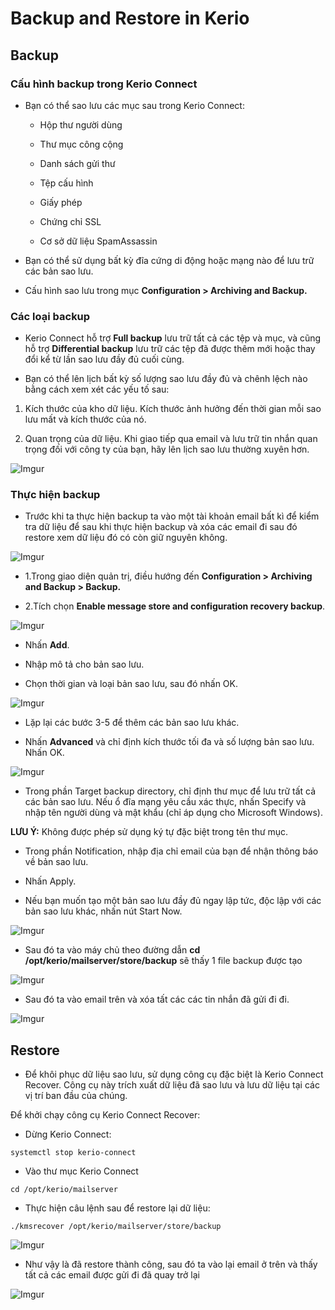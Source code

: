 # Backup and Restore in Kerio

## Backup
### Cấu hình backup trong Kerio Connect
- Bạn có thể sao lưu các mục sau trong Kerio Connect:
	- Hộp thư người dùng

	- Thư mục công cộng

	- Danh sách gửi thư

	- Tệp cấu hình

	- Giấy phép

	- Chứng chỉ SSL

	- Cơ sở dữ liệu SpamAssassin

- Bạn có thể sử dụng bất kỳ đĩa cứng di động hoặc mạng nào để lưu trữ các bản sao lưu.

- Cấu hình sao lưu trong mục **Configuration > Archiving and Backup.**

### Các loại backup
- Kerio Connect hỗ trợ **Full backup** lưu trữ tất cả các tệp và mục, và cũng hỗ trợ **Differential backup** lưu trữ các tệp đã được thêm mới hoặc thay đổi kể từ lần sao lưu đầy đủ cuối cùng.

- Bạn có thể lên lịch bất kỳ số lượng sao lưu đầy đủ và chênh lệch nào bằng cách xem xét các yếu tố sau:

1. Kích thước của kho dữ liệu. Kích thước ảnh hưởng đến thời gian mỗi sao lưu mất và kích thước của nó.

2. Quan trọng của dữ liệu. Khi giao tiếp qua email và lưu trữ tin nhắn quan trọng đối với công ty của bạn, hãy lên lịch sao lưu thường xuyên hơn.

![Imgur](https://i.imgur.com/8QuUQb4.png)

### Thực hiện backup
- Trước khi ta thực hiện backup ta vào một tài khoản email bất kì để kiểm tra dữ liệu để sau khi thực hiện backup và xóa các email đi sau đó restore xem dữ liệu đó có còn giữ nguyên không. 

![Imgur](https://i.imgur.com/8S5NdK4.png)


- 1.Trong giao diện quản trị, điều hướng đến **Configuration > Archiving and Backup > Backup.**

- 2.Tích chọn **Enable message store and configuration recovery backup**.

![Imgur](https://i.imgur.com/wtQC9HZ.png)


- Nhấn **Add**.

- Nhập mô tả cho bản sao lưu.

- Chọn thời gian và loại bản sao lưu, sau đó nhấn OK.

![Imgur](https://i.imgur.com/okmgY78.png)


- Lặp lại các bước 3-5 để thêm các bản sao lưu khác.

- Nhấn **Advanced** và chỉ định kích thước tối đa và số lượng bản sao lưu. Nhấn OK.

![Imgur](https://i.imgur.com/hOcOouK.png)

- Trong phần Target backup directory, chỉ định thư mục để lưu trữ tất cả các bản sao lưu. Nếu ổ đĩa mạng yêu cầu xác thực, nhấn Specify và nhập tên người dùng và mật khẩu (chỉ áp dụng cho Microsoft Windows).

**LƯU Ý:** Không được phép sử dụng ký tự đặc biệt trong tên thư mục.

- Trong phần Notification, nhập địa chỉ email của bạn để nhận thông báo về bản sao lưu.

- Nhấn Apply.

- Nếu bạn muốn tạo một bản sao lưu đầy đủ ngay lập tức, độc lập với các bản sao lưu khác, nhấn nút Start Now.

![Imgur](https://i.imgur.com/lEp5I35.png)


- Sau đó ta vào máy chủ theo đường dẫn **cd /opt/kerio/mailserver/store/backup** sẽ thấy 1 file backup được tạo

![Imgur](https://i.imgur.com/qDvpHqm.png)


- Sau đó ta vào email trên và xóa tất các các  tin nhắn đã gửi đi đi.

![Imgur](https://i.imgur.com/b8ducOP.png)


## Restore
- Để khôi phục dữ liệu sao lưu, sử dụng công cụ đặc biệt là Kerio Connect Recover. Công cụ này trích xuất dữ liệu đã sao lưu và lưu dữ liệu tại các vị trí ban đầu của chúng.

Để khởi chạy công cụ Kerio Connect Recover:

- Dừng Kerio Connect:

```
systemctl stop kerio-connect
```

- Vào thư mục Kerio Connect

```
cd /opt/kerio/mailserver
```

- Thực hiện câu lệnh sau để restore lại dữ liệu: 

```
./kmsrecover /opt/kerio/mailserver/store/backup
```

![Imgur](https://i.imgur.com/RtskAnm.png)


- Như vậy là đã restore thành công, sau đó ta vào lại email ở trên và thấy tất cả các email được gửi đi đã quay trở lại

![Imgur](https://i.imgur.com/tNVcNQt.png)



